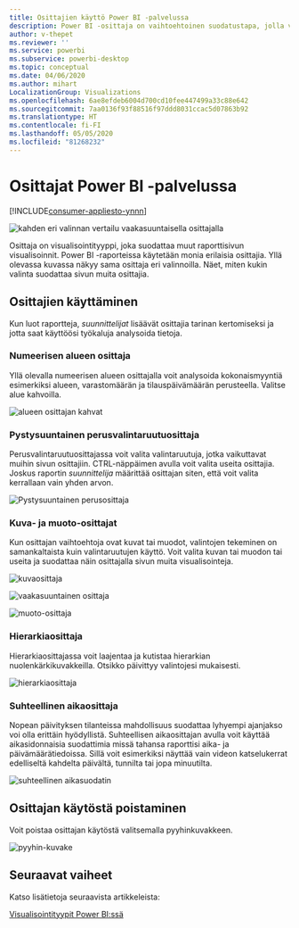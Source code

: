 ```yaml
---
title: Osittajien käyttö Power BI -palvelussa
description: Power BI -osittaja on vaihtoehtoinen suodatustapa, jolla voit rajoittaa tietojoukon osaa, joka näkyy muissa raportin visualisoinneissa.
author: v-thepet
ms.reviewer: ''
ms.service: powerbi
ms.subservice: powerbi-desktop
ms.topic: conceptual
ms.date: 04/06/2020
ms.author: mihart
LocalizationGroup: Visualizations
ms.openlocfilehash: 6ae8efdeb6004d700cd10fee447499a33c88e642
ms.sourcegitcommit: 7aa0136f93f88516f97ddd8031ccac5d07863b92
ms.translationtype: HT
ms.contentlocale: fi-FI
ms.lasthandoff: 05/05/2020
ms.locfileid: "81268232"
---
```

# <a name="slicers-in-the-power-bi-service"></a>Osittajat Power BI -palvelussa

[!INCLUDE[consumer-appliesto-ynnn](../includes/consumer-appliesto-yynn.md)]

![kahden eri valinnan vertailu vaakasuuntaisella osittajalla](media/end-user-slicer/power-bi-slider.png)

Osittaja on visualisointityyppi, joka suodattaa muut raporttisivun visualisoinnit. Power BI -raporteissa käytetään monia erilaisia osittajia. Yllä olevassa kuvassa näkyy sama osittaja eri valinnoilla. Näet, miten kukin valinta suodattaa sivun muita osittajia.  


## <a name="how-to-use-slicers"></a>Osittajien käyttäminen
Kun luot raportteja, *suunnittelijat* lisäävät osittajia tarinan kertomiseksi ja jotta saat käyttöösi työkaluja analysoida tietoja.

### <a name="numeric-range-slicer"></a>Numeerisen alueen osittaja
 Yllä olevalla numeerisen alueen osittajalla voit analysoida kokonaismyyntiä esimerkiksi alueen, varastomäärän ja tilauspäivämäärän perusteella. Valitse alue kahvoilla. 

![alueen osittajan kahvat](media/end-user-slicer/power-bi-handles.png)

### <a name="basic-vertical-checkbox-slicer"></a>Pystysuuntainen perusvalintaruutuosittaja

Perusvalintaruutuosittajassa voit valita valintaruutuja, jotka vaikuttavat muihin sivun osittajiin. CTRL-näppäimen avulla voit valita useita osittajia. Joskus raportin *suunnittelija* määrittää osittajan siten, että voit valita kerrallaan vain yhden arvon. 

![Pystysuuntainen perusosittaja](media/end-user-slicer/power-bi-basic.png)

### <a name="image-and-shape-slicers"></a>Kuva- ja muoto-osittajat
Kun osittajan vaihtoehtoja ovat kuvat tai muodot, valintojen tekeminen on samankaltaista kuin valintaruutujen käyttö. Voit valita kuvan tai muodon tai useita ja suodattaa näin osittajalla sivun muita visualisointeja. 

![kuvaosittaja](media/end-user-slicer/power-bi-image.png)    

![vaakasuuntainen osittaja](media/end-user-slicer/power-bi-horizontal.png)    

![muoto-osittaja](media/end-user-slicer/power-bi-boxes.png)

### <a name="hierarchy-slicer"></a>Hierarkiaosittaja

Hierarkiaosittajassa voit laajentaa ja kutistaa hierarkian nuolenkärkikuvakkeilla. Otsikko päivittyy valintojesi mukaisesti.

![hierarkiaosittaja](media/end-user-slicer/power-bi-hierarchy.png)

### <a name="relative-time-slicer"></a>Suhteellinen aikaosittaja
Nopean päivityksen tilanteissa mahdollisuus suodattaa lyhyempi ajanjakso voi olla erittäin hyödyllistä.
Suhteellisen aikaosittajan avulla voit käyttää aikasidonnaisia suodattimia missä tahansa raporttisi aika- ja päivämäärätiedoissa. Sillä voit esimerkiksi näyttää vain videon katselukerrat edelliseltä kahdelta päivältä, tunnilta tai jopa minuutilta. 

![suhteellinen aikasuodatin](media/end-user-slicer/power-bi-relative-time.png)

## <a name="deactivate-a-slicer"></a>Osittajan käytöstä poistaminen
Voit poistaa osittajan käytöstä valitsemalla pyyhinkuvakkeen.

![pyyhin-kuvake](media/end-user-slicer/power-bi-eraser.png)

## <a name="next-steps"></a>Seuraavat vaiheet
Katso lisätietoja seuraavista artikkeleista:

[Visualisointityypit Power BI:ssä](end-user-visualizations.md)

